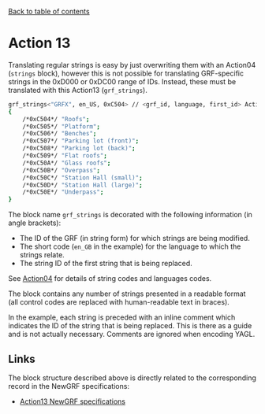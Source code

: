 [Back to table of contents](../index.md)

# Action 13

Translating regular strings is easy by just overwriting them with an Action04 (`strings` block), however this is not possible for translating GRF-specific strings in the 0xD000 or 0xDC00 range of IDs. Instead, these must be translated with this Action13 (`grf_strings`). 


```bash
grf_strings<"GRFX", en_US, 0xC504> // <grf_id, language, first_id> Action13, English (US)
{
    /*0xC504*/ "Roofs"; 
    /*0xC505*/ "Platform"; 
    /*0xC506*/ "Benches"; 
    /*0xC507*/ "Parking lot (front)"; 
    /*0xC508*/ "Parking lot (back)"; 
    /*0xC509*/ "Flat roofs"; 
    /*0xC50A*/ "Glass roofs"; 
    /*0xC50B*/ "Overpass"; 
    /*0xC50C*/ "Station Hall (small)"; 
    /*0xC50D*/ "Station Hall (large)"; 
    /*0xC50E*/ "Underpass"; 
}
```

The block name `grf_strings` is decorated with the following information (in angle brackets):
- The ID of the GRF (in string form) for which strings are being modified.
- The short code (`en_GB` in the example) for the language to which the strings relate. 
- The string ID of the first string that is being replaced. 

See [Action04](action04.md) for details of string codes and languages codes.

The block contains any number of strings presented in a readable format (all control codes are replaced with human-readable text in braces). 

In the example, each string is preceded with an inline comment which indicates the ID of the string that is being replaced. This is there as a guide and is not actually necessary. Comments are ignored when encoding YAGL.

## Links

The block structure described above is directly related to the corresponding record in the NewGRF specifications:

- [Action13 NewGRF specifications](https://newgrf-specs.tt-wiki.net/wiki/Action13)

